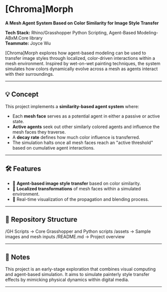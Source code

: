 # [Chroma]Morph

**A Mesh Agent System Based on Color Similarity for Image Style Transfer**

**Tech Stack:** Rhino/Grasshopper Python Scripting, Agent-Based Modeling-ABxM.Core library                                                  
**Teammate:** Joyce Wu  

[Chroma]Morph explores how agent-based modeling can be used to transfer image styles through localized, color-driven interactions within a mesh environment. Inspired by wet-on-wet painting techniques, the system simulates how colors dynamically evolve across a mesh as agents interact with their surroundings.

---

## 💡 Concept

This project implements a **similarity-based agent system** where:

- Each **mesh face** serves as a potential agent in either a passive or active state.
- **Active agents** seek out other similarly colored agents and influence the mesh faces they traverse.
- A **decay rate** defines how much color influence is transferred.
- The simulation halts once all mesh faces reach an "active threshold" based on cumulative agent interactions.

---

## 🛠 Features

- 🎨 **Agent-based image style transfer** based on color similarity.
- 🧩 **Localized transformations** of mesh faces within a simulated environment.
- 🔄 Real-time visualization of the propagation and blending process.

---

## 📁 Repository Structure
/GH Scripts       → Core Grasshopper and Python scripts
/assets           → Sample images and mesh inputs
/README.md        → Project overview

---

## 🚧 Notes

This project is an early-stage exploration that combines visual computing and agent-based simulation. It aims to simulate painterly style transfer effects by mimicking physical dynamics within digital media.

---

